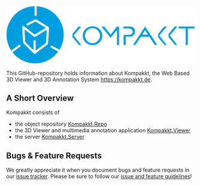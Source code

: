 <p align="center">
    <img src="https://github.com/DH-Cologne/Kompakkt.Repo/raw/master/src/assets/kompakkt-logo.png" alt="Kompakkt Logo" width="600">
</p>

This GitHub-repository holds information about Kompakkt, the Web Based 3D Viewer and 3D Annotation System https://kompakkt.de.

## A Short Overview

Kompakkt consists of
- the object repository [Kompakkt.Repo](https://github.com/Kompakkt/Repo)
- the 3D Viewer and multimedia annotation application [Kompakkt.Viewer](https://github.com/Kompakkt/Viewer)
- the server [Kompakkt.Server](https://github.com/Kompakkt/Server)

## Bugs & Feature Requests

We greatly appreciate it when you document bugs and feature requests in our [issue tracker](https://github.com/Kompakkt/Kompakkt/issues). Please be sure to follow our [issue and feature guidelines](https://github.com/Kompakkt/Kompakkt/issues/1)!
